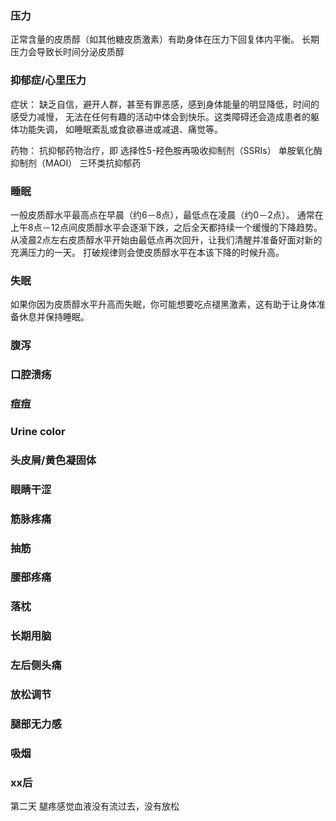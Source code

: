 
### 压力
正常含量的皮质醇（如其他糖皮质激素）有助身体在压力下回复体内平衡。
长期压力会导致长时间分泌皮质醇



### 抑郁症/心里压力
症状：
缺乏自信，避开人群，甚至有罪恶感，感到身体能量的明显降低，时间的感受力减慢，
无法在任何有趣的活动中体会到快乐。这类障碍还会造成患者的躯体功能失调，
如睡眠紊乱或食欲暴进或减退、痛觉等。

药物：
抗抑郁药物治疗，即
选择性5-羟色胺再吸收抑制剂（SSRIs）
单胺氧化酶抑制剂（MAOI）
三环类抗抑郁药



### 睡眠
一般皮质醇水平最高点在早晨（约6－8点），最低点在凌晨（约0－2点）。
通常在上午8点－12点间皮质醇水平会逐渐下跌，之后全天都持续一个缓慢的下降趋势。
从凌晨2点左右皮质醇水平开始由最低点再次回升，让我们清醒并准备好面对新的充满压力的一天。
打破规律则会使皮质醇水平在本该下降的时候升高。

### 失眠
如果你因为皮质醇水平升高而失眠，你可能想要吃点褪黑激素，这有助于让身体准备休息并保持睡眠。



### 腹泻

### 口腔溃疡

### 痘痘

### Urine color

### 头皮屑/黄色凝固体


### 眼睛干涩

### 筋脉疼痛


### 抽筋

### 腰部疼痛


### 落枕

### 长期用脑

### 左后侧头痛


### 放松调节


### 腿部无力感


### 吸烟



### xx后
第二天 腿疼感觉血液没有流过去，没有放松



